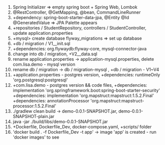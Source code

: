 1. Spring Initializer => empty spring boot + Spring Web, Lombok
2. @RestController, @GetMapping, @bean, CommandLineRunner
3. +dependency: spring-boot-starter-data-jpa, @Entity @Id @GeneratedValue => JPA Palette appears
4. +repositories / StudentRepository, controllers / StudentController, update application.properties
5. +mysql> create database flyway_migrations => set up database
6. +db / migration / V1__init.sql
7. +dependencies: org.flywaydb:flyway-core, mysql-connector-java
8. change into db / migration, +V2__data.sql
9. rename application.properties -> application-mysql.properties, delete com.lisa.demo - mysql version
10. rename db / migration -> db / migration-mysql , +db / migration - V1~V4
11. +application.properties - postgres version, +dependencies: runtimeOnly 'org.postgresql:postgresql'
12. +com.lisa.demo - postgres version && code files,
    +dependencies: implementation 'org.springframework.boot:spring-boot-starter-security'
    +dependencies: implementation 'org.mapstruct:mapstruct:1.5.2.Final'
    +dependencies: annotationProcessor 'org.mapstruct:mapstruct-processor:1.5.2.Final'
13. ./gradlew clean build -> demo-0.0.1-SNAPSHOT.jar, demo-0.0.1-SNAPSHOT-plain.jar 
14. java -jar ./build/libs/demo-0.0.1-SNAPSHOT.jar
15. +Dockerfile, Dockerfile_Dev, docker-compose.yaml, +scripts/ folder
16. 'docker build . -f Dockerfile_Dev -t app' -> image 'app' is created - run 'docker images' to see